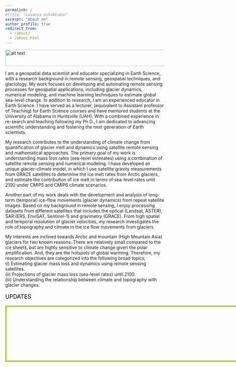 ```yaml
---
permalink: /
#title: "Lavanya Ashokkumar"
excerpt: "About me"
author_profile: true
redirect_from: 
  - /about/
  - /about.html
---
```


<img src="http://lavanya3k.github.io/lashokkumar.github.io/files/taylorglacier.jpg" alt="alt text" 
    title="Taylor Glacier, Antarctica known for oldest ice cores studies and blood falls (Credits: NASA Earth observatory)" width="1000"  height="52">
<p align="justify">

I am a geospatial data scientist and educator specializing in Earth Science, with a research background in remote sensing, geospatial techniques, and glaciology. My work focuses on developing and automating remote sensing processes for geospatial applications, including glacier dynamics, numerical modeling, and machine learning techniques to estimate global sea-level change.
In addition to research, I am an experienced educator in Earth Science. I have served as a lecturer, (equivalent to Assistant professor of Teaching) for Earth Science courses and have mentored students at the University of Alabama in Huntsville (UAH). With a combined experience in re-search and teaching following my Ph.D., I am dedicated to advancing scientific understanding and fostering the next generation of Earth scientists.

My research contributes to the understanding of climate change from quantification of glacier melt and dynamics using satellite remote sensing and mathematical approaches. The primary goal of my work is understanding mass loss rates (sea-level estimates) using a combination of satellite remote sensing and numerical modeling. I have developed an unique glacier-climate model, in which I use satellite gravity measurements from GRACE satellites to determine the ice melt rates from Arctic glaciers, and estimate the contribution of ice melt in terms of sea-level rates until 2100 under CMIP5 and CMIP6 climate scenarios. <br>

Another part of my work deals with the development and analysis of  long-term (temporal) ice-flow movements (glacier dynamics) from repeat satellite images. Based on my background in remote sensing, I enjoy processing datasets from different satellites that includes the optical (Landsat, ASTER), SAR (ERS, EnviSAT, Sentinel-1) and gravimetry (GRACE). From high spatial and temporal resolution of glacier velocities, my research investigates the role of topography and climate in the ice flow movements from glaciers. <br> 

My interests are inclined towards Arctic and mountain (High Mountain Asia) glaciers for two known reasons: There are relatively small compared to the ice sheets, but are highly sensitive to climate change given the polar amplification. And, they are the hotspots of global warming. Therefore, my research objectives are categorized into the following broad topics, <br>
(i) Estimating glacier mass loss and dynamics using remote sensing satellites. <br>
(ii) Projections of glacier mass loss (sea-level rates) until 2100. <br>
(iii) Understanding the relationship between climate and topography with glacier changes. <br>
</p>
 <p style = "font-size:18px;color:black;">UPDATES </p> 
 <div style="height:150px;width:800px;overflow:auto;border:4px solid yellowgreen;padding:2%">
<marquee behavior="scroll" direction="up" scrolldelay="800" style="height:200px;">
<b>Dec 2024</b> Started as a Research scientist at NASA MFSC Impact, UAH <br>
<b>Dec 2022</b> - Co-hosted a AGU session ED55A ‘Advancing Community, Equity, and Inclusion in the Polar and Alpine Sciences’, AGU Fall Meeting, Chicago, IL.  <br>
Presented a talk ‘ 'Progress and challenges by early career polar scientists (USAPECS) in addressing inclusivity, diversity, equity, and accessibility' <br>
<b>Nov 2022</b> - PSECCO travel grant to attend AGU Fall Meeting 2022. <br>
<b>Sept 2022</b> - Started as a Lecturer, University of Alabama Huntsville. <br>
</marquee>
</div>


